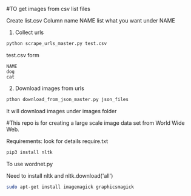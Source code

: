 #TO get images from csv list files

Create list.csv Column name NAME list what you want under NAME

1. Collect urls

```bash
python scrape_urls_master.py test.csv
```

test.csv form

```csv
NAME
dog
cat
```

2. Download images from urls

```bash
pthon download_from_json_master.py json_files
```

It will download images under images folder

#This repo is for creating a large scale image data set from World Wide Web.

Requirements: look for details require.txt

```bash
pip3 install nltk

```
To use wordnet.py

Need to install nltk and nltk.download('all')

```bash
sudo apt-get install imagemagick graphicsmagick
```


